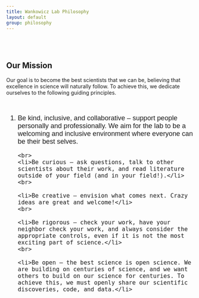 ```yaml
---
title: Wankowicz Lab Philosophy
layout: default
group: philosophy
---
```


<div style="margin-top: 80px;">
</div>

## Our Mission

Our goal is to become the best scientists that we can be, believing that excellence in science will naturally follow. To achieve this, we dedicate ourselves to the following guiding principles.

<div style="margin-top: 50px;">
</div>

<ol style="font-family: Arial, sans-serif; font-size: 1.3em;">
    <li>Be kind, inclusive, and collaborative – support people personally and professionally. We aim for the lab to be a welcoming and inclusive environment where everyone can be their best selves.</li>

    <br>
    <li>Be curious – ask questions, talk to other scientists about their work, and read literature outside of your field (and in your field!).</li>
    <br>
    
    <li>Be creative — envision what comes next. Crazy ideas are great and welcome!</li>
    <br>
    
    <li>Be rigorous – check your work, have your neighbor check your work, and always consider the appropriate controls, even if it is not the most exciting part of science.</li>
    <br>
    
    <li>Be open – the best science is open science. We are building on centuries of science, and we want others to build on our science for centuries. To achieve this, we must openly share our scientific discoveries, code, and data.</li>
</ol>
